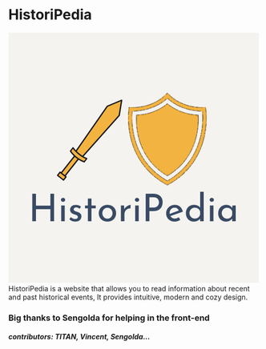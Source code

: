 # HistoriPedia
<img src="HistoriPedia.png"> 
HistoriPedia is a website that allows you to read information about recent and past historical events, It provides intuitive, modern and cozy design.
<br>
<h3> Big thanks to Sengolda for helping in the front-end </h3>
<h5> contributors: TITAN, Vincent, Sengolda... </h5>
